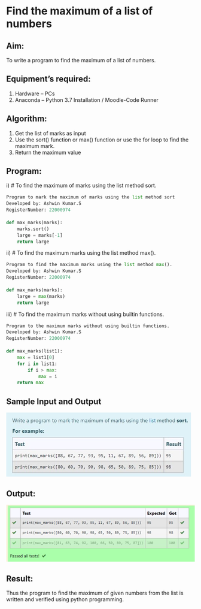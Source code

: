 # Find the maximum of a list of numbers
## Aim:
To write a program to find the maximum of a list of numbers.
## Equipment’s required:
1.	Hardware – PCs
2.	Anaconda – Python 3.7 Installation / Moodle-Code Runner
## Algorithm:
1.	Get the list of marks as input
2.	Use the sort() function or max() function or use the for loop to find the maximum mark.
3.	Return the maximum value
## Program:

i)	# To find the maximum of marks using the list method sort.
```Python
Program to mark the maximum of marks using the list method sort
Developed by: Ashwin Kumar.S
RegisterNumber: 22000974

def max_marks(marks):
    marks.sort()
    large = marks[-1]
    return large


```

ii)	# To find the maximum marks using the list method max().
```Python
Program to find the maximum marks using the list method max().
Developed by: Ashwin Kumar.S
RegisterNumber: 22000974

def max_marks(marks):
    large = max(marks)
    return large


```

iii) # To find the maximum marks without using builtin functions.
```Python
Program to the maximum marks without using builtin functions.
Developed by: Ashwin Kumar.S
RegisterNumber: 22000974

def max_marks(list1):
    max = list1[0]
    for i in list1:
        if i > max:
            max = i
    return max


```
## Sample Input and Output
![output](./max_marks1.jpg)

## Output:
![output](./max_marks2.jpg)
## Result:
Thus the program to find the maximum of given numbers from the list is written and verified using python programming.